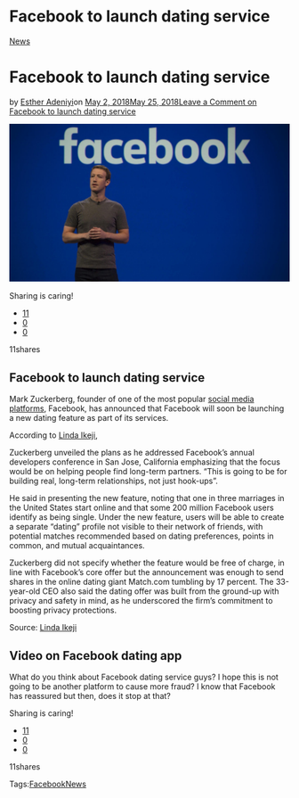 # Facebook to launch dating service

[News](https://estheradeniyi.com/category/news/)
# Facebook to launch dating service

by [Esther Adeniyi](https://estheradeniyi.com/author/esther-adeniyi/)on [May 2, 2018May 25, 2018](https://estheradeniyi.com/facebook-launch-dating-service/)[Leave a Comment on Facebook to launch dating service](https://estheradeniyi.com/facebook-launch-dating-service/#respond)

![Facebook dating service](images/Facebook.jpeg)

Sharing is caring!

- [11](https://www.facebook.com/sharer/sharer.php?u=https%3A%2F%2Festheradeniyi.com%2Ffacebook-launch-dating-service%2F&amp;t=Facebook%20to%20launch%20dating%20service)
- [0](https://twitter.com/intent/tweet?text=Facebook%20to%20launch%20dating%20service&amp;url=https%3A%2F%2Festheradeniyi.com%2Ffacebook-launch-dating-service%2F)
- [0](#)

11shares

## Facebook to launch dating service

Mark Zuckerberg, founder of one of the most popular [social media platforms](https://estheradeniyi.com/top-social-media-apps-in-nigeria/), Facebook, has announced that Facebook will soon be launching a new dating feature as part of its services.

According to [Linda Ikeji](https://www.lindaikejisblog.com/2018/5/facebook-announces-plan-to-launch-dating-service.html),

Zuckerberg unveiled the plans as he addressed Facebook&#x2019;s annual developers conference in San Jose, California emphasizing that the focus would be on helping people find long-term partners. &#x201C;This is going to be for building real, long-term relationships, not just hook-ups&#x201D;.

He said in presenting the new feature, noting that one in three marriages in the United States start online and that some 200 million Facebook users identify as being single. Under the new feature, users will be able to create a separate &#x201C;dating&#x201D; profile not visible to their network of friends, with potential matches recommended based on dating preferences, points in common, and mutual acquaintances.

Zuckerberg did not specify whether the feature would be free of charge, in line with Facebook&#x2019;s core offer but the announcement was enough to send shares in the online dating giant Match.com tumbling by 17 percent. The 33-year-old CEO also said the dating offer was built from the ground-up with privacy and safety in mind, as he underscored the firm&#x2019;s commitment to boosting privacy protections.

Source: [Linda Ikeji](https://www.lindaikejisblog.com/2018/5/facebook-announces-plan-to-launch-dating-service.html)

## Video on Facebook dating app

What do you think about Facebook dating service guys? I hope this is not going to be another platform to cause more fraud? I know that Facebook has reassured but then, does it stop at that?

Sharing is caring!

- [11](https://www.facebook.com/sharer/sharer.php?u=https%3A%2F%2Festheradeniyi.com%2Ffacebook-launch-dating-service%2F&amp;t=Facebook%20to%20launch%20dating%20service)
- [0](https://twitter.com/intent/tweet?text=Facebook%20to%20launch%20dating%20service&amp;url=https%3A%2F%2Festheradeniyi.com%2Ffacebook-launch-dating-service%2F)
- [0](#)

11shares

Tags:[Facebook](https://estheradeniyi.com/tag/facebook/)[News](https://estheradeniyi.com/tag/news/)
